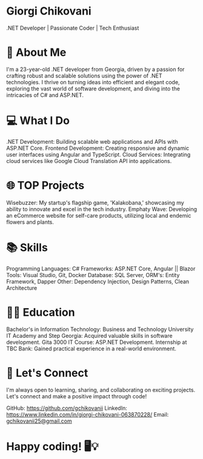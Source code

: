 # Giorgi Chikovani 
.NET Developer | Passionate Coder | Tech Enthusiast

# 🚀 About Me
I'm a 23-year-old .NET developer from Georgia, driven by a passion for crafting robust and scalable solutions using the power of .NET technologies. I thrive on turning ideas into efficient and elegant code, exploring the vast world of software development, and diving into the intricacies of C# and ASP.NET.

# 💻 What I Do

.NET Development: Building scalable web applications and APIs with ASP.NET Core.
Frontend Development: Creating responsive and dynamic user interfaces using Angular and TypeScript.
Cloud Services: Integrating cloud services like Google Cloud Translation API into applications.

# 🌐 TOP Projects
Wisebuzzer: My startup's flagship game, 'Kalakobana,' showcasing my ability to innovate and excel in the tech industry.
Emphaty Wave: Developing an eCommerce website for self-care products, utilizing local and endemic flowers and plants.

# 📚 Skills
Programming Languages: C#
Frameworks: ASP.NET Core, Angular || Blazor
Tools: Visual Studio, Git, Docker
Database: SQL Server, ORM's: Entity Framework, Dapper
Other: Dependency Injection, Design Patterns, Clean Architecture

# 👨‍🎓 Education

Bachelor's in Information Technology: Business and Technology University
IT Academy and Step Georgia: Acquired valuable skills in software development.
Gita 3000 IT Course: ASP.NET Development.
Internship at TBC Bank: Gained practical experience in a real-world environment.


# 🤝 Let's Connect
I'm always open to learning, sharing, and collaborating on exciting projects. Let's connect and make a positive impact through code!

GitHub: https://github.com/gchikovanii
LinkedIn: https://www.linkedin.com/in/giorgi-chikovani-063870228/
Email: gchikovanii25@gmail.com

# Happy coding! 🖥️💡
